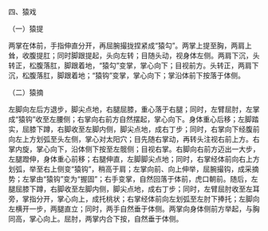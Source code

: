 四、猿戏

（一）猿提

两掌在体前，手指伸直分开，再屈腕撮拢捏紧成“猿勾”。两掌上提至胸，两肩上耸，收腹提肛；同时脚跟提起，头向左转；目随头动，视身体左侧。两肩下沉，头转正，松腹落肛，脚跟着地，“猿勾”变掌，掌心向下；目视前方。头转正，两肩下沉，松腹落肛，脚跟着地；“猿钩”变掌，掌心向下；掌沿体前下按落于体侧。

（二）猿摘

左脚向左后方退步，脚尖点地，右腿屈膝，重心落于右腿；同时，左臂屈肘，左掌成“猿钩”收至左腰侧；右掌向右前方自然摆起，掌心向下。身体重心后移；左脚踏实，屈膝下蹲，右脚收至左脚内侧，脚尖点地，成右丁步；同时，右掌向下经腹前向左上方划弧至头左侧，掌心对太阳穴；目先随右掌动，再转头注视右前上方。右掌内旋，掌心向下，沿体侧下按至左髋侧；目视右掌。右脚向右前方迈出一大步，左腿蹬伸，身体重心前移；右腿伸直，左脚脚尖点地；同时，右掌经体前向右上方划弧，举至右上侧变“猿钩”，稍高于肩；左掌向前、向上伸举，屈腕撮钩，成采摘势；左掌由“猿钩”变为“握固”；右手变掌，自然回落于体前，虎口朝前。随后，左腿屈膝下蹲，右脚收至左脚内侧，脚尖点地，成右丁步；同时，左臂屈肘收至左耳旁，掌指分开，掌心向上，成托桃状；右掌经体前向左划弧至左肘下捧托；左脚向左横开一步，两腿直立；同时，两手自然垂于体侧。两掌向身体侧前方举起，与胸同高，掌心向上。屈肘，两掌内合下按，自然垂于体侧。

